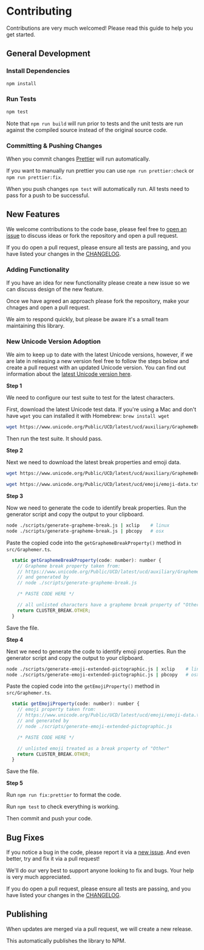 # Contributing

Contributions are very much welcomed! Please read this guide to help you get started.

## General Development

### Install Dependencies

```bash
npm install
```

### Run Tests

```bash
npm test
```

Note that `npm run build` will run prior to tests and the unit tests are run against the compiled source
instead of the original source code.

### Committing & Pushing Changes

When you commit changes [Prettier](https://prettier.io/) will run automatically.

If you want to manually run prettier you can use `npm run prettier:check` or `npm run prettier:fix`.

When you push changes `npm test` will automatically run. All tests need to pass for a push to be successful.

## New Features

We welcome contributions to the code base, please feel free to [open an issue](https://github.com/flmnt/graphemer/issues/new) to discuss ideas or fork the repository and open a pull request.

If you do open a pull request, please ensure all tests are passing, and you have listed your changes in the [CHANGELOG](https://github.com/flmnt/graphemer/blob/master/CHANGELOG.md).

### Adding Functionality

If you have an idea for new functionality please create a new issue so we can discuss design of the new feature.

Once we have agreed an approach please fork the repository, make your chnages and open a pull request.

We aim to respond quickly, but please be aware it's a small team maintaining this library.

### New Unicode Version Adoption

We aim to keep up to date with the latest Unicode versions, however, if we are late in releasing a new version feel free to follow the steps below and create a pull request with an updated Unicode version. You can find out information about the [latest Unicode version here](http://www.unicode.org/versions/latest/).

**Step 1**

We need to configure our test suite to test for the latest characters.

First, download the latest Unicode test data. If you're using a Mac and don't have `wget` you can installed it with Homebrew: `brew install wget`

```bash
wget https://www.unicode.org/Public/UCD/latest/ucd/auxiliary/GraphemeBreakTest.txt -O tests/GraphemeBreakTest.txt
```

Then run the test suite. It should pass.

**Step 2**

Next we need to download the latest break properties and emoji data.

```bash
wget https://www.unicode.org/Public/UCD/latest/ucd/auxiliary/GraphemeBreakProperty.txt -O scripts/GraphemeBreakProperty.txt

wget https://www.unicode.org/Public/UCD/latest/ucd/emoji/emoji-data.txt -O scripts/emoji-data.txt
```

**Step 3**

Now we need to generate the code to identify break properties. Run the generator script and copy the output to your clipboard.

```bash
node ./scripts/generate-grapheme-break.js | xclip    # linux
node ./scripts/generate-grapheme-break.js | pbcopy   # osx
```

Paste the copied code into the `getGraphemeBreakProperty()` method in `src/Graphemer.ts`.

```javascript
  static getGraphemeBreakProperty(code: number): number {
    // Grapheme break property taken from:
    // https://www.unicode.org/Public/UCD/latest/ucd/auxiliary/GraphemeBreakProperty.txt
    // and generated by
    // node ./scripts/generate-grapheme-break.js

    /* PASTE CODE HERE */

    // all unlisted characters have a grapheme break property of "Other"
    return CLUSTER_BREAK.OTHER;
  }
```

Save the file.

**Step 4**

Next we need to generate the code to identify emoji properties. Run the generator script and copy the output to your clipboard.

```bash
node ./scripts/generate-emoji-extended-pictographic.js | xclip    # linux
node ./scripts/generate-emoji-extended-pictographic.js | pbcopy   # osx
```

Paste the copied code into the `getEmojiProperty()` method in `src/Graphemer.ts`.

```javascript
  static getEmojiProperty(code: number): number {
    // emoji property taken from:
    // https://www.unicode.org/Public/UCD/latest/ucd/emoji/emoji-data.txt
    // and generated by
    // node ./scripts/generate-emoji-extended-pictographic.js

    /* PASTE CODE HERE */

    // unlisted emoji treated as a break property of "Other"
    return CLUSTER_BREAK.OTHER;
  }
```

Save the file.

**Step 5**

Run `npm run fix:prettier` to format the code.

Run `npm test` to check everything is working.

Then commit and push your code.

## Bug Fixes

If you notice a bug in the code, please report it via a [new issue](https://github.com/flmnt/graphemer/issues/new). And even better, try and fix it via a pull request!

We'll do our very best to support anyone looking to fix and bugs. Your help is very much appreciated.

If you do open a pull request, please ensure all tests are passing, and you have listed your changes in the [CHANGELOG](https://github.com/flmnt/graphemer/blob/master/CHANGELOG.md).

## Publishing

When updates are merged via a pull request, we will create a new release.

This automatically publishes the library to NPM.
